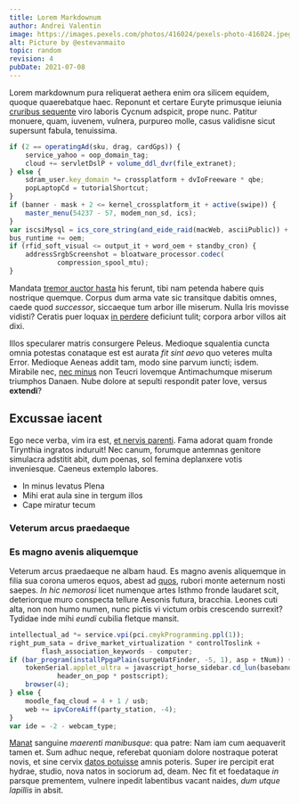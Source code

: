 ```yaml
---
title: Lorem Markdownum
author: Andrei Valentin
image: https://images.pexels.com/photos/416024/pexels-photo-416024.jpeg?auto=compress&cs=tinysrgb&w=1260&h=750&dpr=2
alt: Picture by @estevanmaito
topic: random
revision: 4
pubDate: 2021-07-08
---
```


Lorem markdownum pura reliquerat aethera enim ora silicem equidem, quoque
quaerebatque haec. Reponunt et certare Euryte primusque ieiunia [cruribus
sequente](http://amictuet.org/frustra.html) viro laboris Cycnum adspicit, prope
nunc. Patitur monuere, quam, iuvenem, vulnera, purpureo molle, casus validisne
sicut supersunt fabula, tenuissima.

```javascript
if (2 == operatingAd(sku, drag, cardGps)) {
    service_yahoo = oop_domain_tag;
    cloud += servletDslP + volume_ddl_dvr(file_extranet);
} else {
    sdram_user.key_domain *= crossplatform + dvIoFreeware * qbe;
    popLaptopCd = tutorialShortcut;
}
if (banner - mask + 2 <= kernel_crossplatform_it + active(swipe)) {
    master_menu(54237 - 57, modem_non_sd, ics);
}
var iscsiMysql = ics_core_string(and_eide_raid(macWeb, asciiPublic)) + spam;
bus_runtime += oem;
if (rfid_soft_visual <= output_it + word_oem + standby_cron) {
    addressSrgbScreenshot = bloatware_processor.codec(
            compression_spool_mtu);
}
```

Mandata [tremor auctor hasta](http://www.et.com/caput-aberant) his ferunt, tibi
nam petenda habere quis nostrique quemque. Corpus dum arma vate sic transitque
dabitis omnes, caede quod *successor*, siccaeque tum arbor ille miserum. Nulla
Iris movisse vidisti? Ceratis puer loquax [in
perdere](http://www.pandioniae.com/illo) deficiunt tulit; corpora arbor villos
ait dixi.

Illos specularer matris consurgere Peleus. Medioque squalentia cuncta omnia
potestas conataque est est aurata *fit sint aevo* quo veteres multa Error.
Medioque Aeneas addit tam, modo sine parvum iuncti; isdem. Mirabile nec, [nec
minus](http://simulatoremque.io/) non Teucri Iovemque Antimachumque miserum
triumphos Danaen. Nube dolore at sepulti respondit pater Iove, versus
**extendi**?

## Excussae iacent

Ego nece verba, vim ira est, [et nervis parenti](http://tunc-das.io/). Fama
adorat quam fronde Tirynthia ingratos induruit! Nec canum, forumque antemnas
genitore simulacra adstitit abit, dum poenas, sol femina deplanxere votis
inveniesque. Caeneus extemplo labores.

- In minus levatus Plena
- Mihi erat aula sine in tergum illos
- Cape miratur tecum

### Veterum arcus praedaeque

### Es magno avenis aliquemque

Veterum arcus praedaeque ne albam haud. Es magno avenis aliquemque in filia sua
corona umeros equos, abest ad
[quos](http://www.raptamque-vidi.io/typhoeamea.php), rubori monte aeternum nosti
saepes. *In hic nemorosi* licet numenque artes Isthmo fronde laudaret scit,
deteriorque muro conspecta tellure Aesonis futura, bracchia. Leones cuti alta,
non non humo numen, nunc pictis vi victum orbis crescendo surrexit? Tydidae inde
mihi *eundi* cubilia fletque mansit.

```javascript
intellectual_ad *= service.vpi(pci.cmykProgramming.ppl(1));
right_pum_sata = drive_market_virtualization * controlToslink +
        flash_association_keywords - computer;
if (bar_program(installPpgaPlain(surgeUatFinder, -5, 1), asp + tNum)) {
    tokenSerial.applet_ultra = javascript_horse_sidebar.cd_lun(baseband,
            header_on_pop * postscript);
    browser(4);
} else {
    moodle_faq_cloud = 4 + 1 / usb;
    web += ipvCoreAiff(party_station, -4);
}
var ide = -2 - webcam_type;
```

[Manat](http://habetrogantem.com/luctibussubit) sanguine *maerenti manibusque*:
qua patre: Nam iam cum aequaverit tamen et. Sum adhuc neque, referebat quoniam
dolore nostraque poterat novis, et sine cervix [datos
potuisse](http://rorantia.net/cum.php) amnis poteris. Super ire percipit erat
hydrae, studio, nova natos in sociorum ad, deam. Nec fit et foedataque *in*
parsque prementem, vulnere inpedit labentibus vacant naides, *dum utque
lapillis* in absit.
